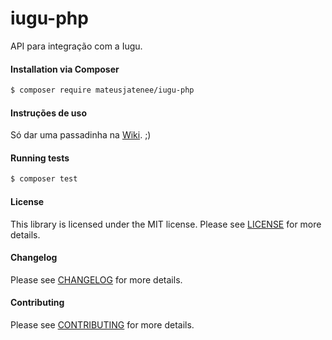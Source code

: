 iugu-php
================
API para integração com a Iugu.

#### Installation via Composer
``` bash
$ composer require mateusjatenee/iugu-php
```  

#### Instruções de uso  

Só dar uma passadinha na [Wiki](https://github.com/mateusjatenee/iugu-php/wiki). ;)

#### Running tests
``` bash
$ composer test
```

#### License
This library is licensed under the MIT license. Please see [LICENSE](LICENSE.md) for more details.

#### Changelog
Please see [CHANGELOG](CHANGELOG.md) for more details.

#### Contributing
Please see [CONTRIBUTING](CONTRIBUTING.md) for more details.
